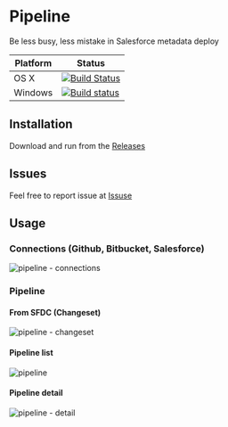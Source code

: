 # Pipeline
Be less busy, less mistake in Salesforce metadata deploy

| Platform | Status |
| --- | --- |
OS X | [![Build Status](https://travis-ci.org/xgeek-net/pipeline.svg)](https://travis-ci.org/xgeek-net/pipeline) |
Windows | [![Build status](https://ci.appveyor.com/api/projects/status/vv0meml49a4lps3y?svg=true)](https://ci.appveyor.com/project/xgeek-net/pipeline) |

## Installation

Download and run from the [Releases](https://github.com/xgeek-net/pipeline/releases)

## Issues

Feel free to report issue at [Issuse](https://github.com/xgeek-net/pipeline)

## Usage

### Connections (Github, Bitbucket, Salesforce)

![pipeline - connections](https://user-images.githubusercontent.com/5466487/43299243-6f732696-9194-11e8-8b3b-fbae4b7d7eec.png)

### Pipeline

#### From SFDC (Changeset)
![pipeline - changeset](https://user-images.githubusercontent.com/5466487/43299264-83137fb6-9194-11e8-9583-48d0835268ba.png)

#### Pipeline list
![pipeline](https://user-images.githubusercontent.com/5466487/43299261-8242c1c8-9194-11e8-92a7-341a1ed36ea6.png)

#### Pipeline detail
![pipeline - detail](https://user-images.githubusercontent.com/5466487/43299265-833c6516-9194-11e8-94a9-4f3ae50851ae.png)
